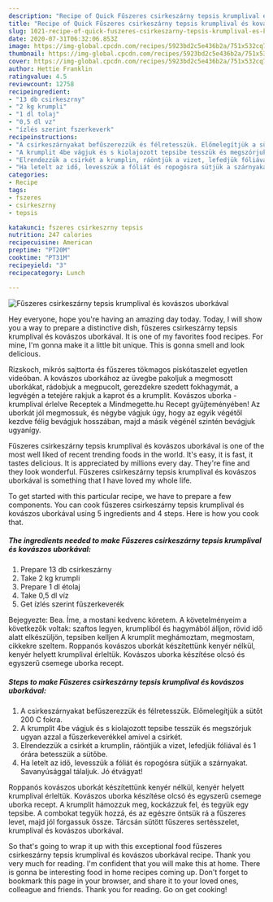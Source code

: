 ```yaml
---
description: "Recipe of Quick Fűszeres csirkeszárny tepsis krumplival és kovászos uborkával"
title: "Recipe of Quick Fűszeres csirkeszárny tepsis krumplival és kovászos uborkával"
slug: 1021-recipe-of-quick-fuszeres-csirkeszarny-tepsis-krumplival-es-kovaszos-uborkaval
date: 2020-07-31T06:32:06.853Z
image: https://img-global.cpcdn.com/recipes/5923bd2c5e436b2a/751x532cq70/fuszeres-csirkeszarny-tepsis-krumplival-es-kovaszos-uborkaval-recept-foto.jpg
thumbnail: https://img-global.cpcdn.com/recipes/5923bd2c5e436b2a/751x532cq70/fuszeres-csirkeszarny-tepsis-krumplival-es-kovaszos-uborkaval-recept-foto.jpg
cover: https://img-global.cpcdn.com/recipes/5923bd2c5e436b2a/751x532cq70/fuszeres-csirkeszarny-tepsis-krumplival-es-kovaszos-uborkaval-recept-foto.jpg
author: Hettie Franklin
ratingvalue: 4.5
reviewcount: 12758
recipeingredient:
- "13 db csirkeszrny"
- "2 kg krumpli"
- "1 dl tolaj"
- "0,5 dl vz"
- "ízlés szerint fszerkeverk"
recipeinstructions:
- "A csirkeszárnyakat befűszerezzük és félretesszük. Előmelegítjük a sütőt 200 C fokra."
- "A krumplit 4be vágjuk és s kiolajozott tepsibe tesszük és megszórjuk ugyan azzal a fűszerkeverékkel amivel a csirkét."
- "Elrendezzük a csirkét a krumplin, ráöntjük a vizet, lefedjük fóliával és 1 órára betesszük a sütőbe."
- "Ha letelt az idő, levesszük a fóliát és ropogósra sütjük a szárnyakat. Savanyúsággal tálaljuk. Jó étvágyat!"
categories:
- Recipe
tags:
- fszeres
- csirkeszrny
- tepsis

katakunci: fszeres csirkeszrny tepsis 
nutrition: 247 calories
recipecuisine: American
preptime: "PT20M"
cooktime: "PT31M"
recipeyield: "3"
recipecategory: Lunch

---
```



![Fűszeres csirkeszárny tepsis krumplival és kovászos uborkával](https://img-global.cpcdn.com/recipes/5923bd2c5e436b2a/751x532cq70/fuszeres-csirkeszarny-tepsis-krumplival-es-kovaszos-uborkaval-recept-foto.jpg)

Hey everyone, hope you're having an amazing day today. Today, I will show you a way to prepare a distinctive dish, fűszeres csirkeszárny tepsis krumplival és kovászos uborkával. It is one of my favorites food recipes. For mine, I'm gonna make it a little bit unique. This is gonna smell and look delicious.

Rizskoch, mikrós sajttorta és fűszeres tökmagos piskótaszelet egyetlen videóban. A kovászos uborkához az üvegbe pakoljuk a megmosott uborkákat, rádobjuk a megpucolt, gerezdekre szedett fokhagymát, a legvégén a tetejére rakjuk a kaprot és a krumplit. Kovászos uborka - krumplival érlelve Receptek a Mindmegette.hu Recept gyűjteményében! Az uborkát jól megmossuk, és négybe vágjuk úgy, hogy az egyik végétől kezdve félig bevágjuk hosszában, majd a másik végénél szintén bevágjuk ugyanígy.

Fűszeres csirkeszárny tepsis krumplival és kovászos uborkával is one of the most well liked of recent trending foods in the world. It's easy, it is fast, it tastes delicious. It is appreciated by millions every day. They're fine and they look wonderful. Fűszeres csirkeszárny tepsis krumplival és kovászos uborkával is something that I have loved my whole life.


To get started with this particular recipe, we have to prepare a few components. You can cook fűszeres csirkeszárny tepsis krumplival és kovászos uborkával using 5 ingredients and 4 steps. Here is how you cook that.

<!--inarticleads1-->

##### The ingredients needed to make Fűszeres csirkeszárny tepsis krumplival és kovászos uborkával:

1. Prepare 13 db csirkeszárny
1. Take 2 kg krumpli
1. Prepare 1 dl étolaj
1. Take 0,5 dl víz
1. Get ízlés szerint fűszerkeverék


Bejegyezte: Bea. Íme, a mostani kedvenc köretem. A követelményeim a következők voltak: szaftos legyen, krumpliból és hagymából álljon, rövid idő alatt elkészüljön, tepsiben kelljen A krumplit meghámoztam, megmostam, cikkekre szeltem. Roppanós kovászos uborkát készítettünk kenyér nélkül, kenyér helyett krumplival érleltük. Kovászos uborka készítése olcsó és egyszerű csemege uborka recept. 

<!--inarticleads2-->

##### Steps to make Fűszeres csirkeszárny tepsis krumplival és kovászos uborkával:

1. A csirkeszárnyakat befűszerezzük és félretesszük. Előmelegítjük a sütőt 200 C fokra.
1. A krumplit 4be vágjuk és s kiolajozott tepsibe tesszük és megszórjuk ugyan azzal a fűszerkeverékkel amivel a csirkét.
1. Elrendezzük a csirkét a krumplin, ráöntjük a vizet, lefedjük fóliával és 1 órára betesszük a sütőbe.
1. Ha letelt az idő, levesszük a fóliát és ropogósra sütjük a szárnyakat. Savanyúsággal tálaljuk. Jó étvágyat!


Roppanós kovászos uborkát készítettünk kenyér nélkül, kenyér helyett krumplival érleltük. Kovászos uborka készítése olcsó és egyszerű csemege uborka recept. A krumplit hámozzuk meg, kockázzuk fel, és tegyük egy tepsibe. A combokat tegyük hozzá, és az egészre öntsük rá a fűszeres levet, majd jól forgassuk össze. Tárcsán sütött fűszeres sertésszelet, krumplival és kovászos uborkával. 

So that's going to wrap it up with this exceptional food fűszeres csirkeszárny tepsis krumplival és kovászos uborkával recipe. Thank you very much for reading. I'm confident that you will make this at home. There is gonna be interesting food in home recipes coming up. Don't forget to bookmark this page in your browser, and share it to your loved ones, colleague and friends. Thank you for reading. Go on get cooking!
